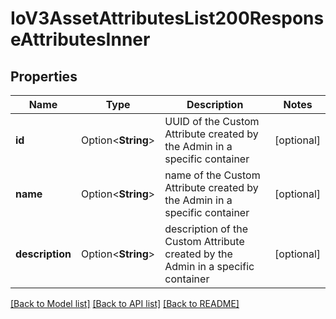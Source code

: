 # IoV3AssetAttributesList200ResponseAttributesInner

## Properties

Name | Type | Description | Notes
------------ | ------------- | ------------- | -------------
**id** | Option<**String**> | UUID of the Custom Attribute created by the Admin in a specific container | [optional]
**name** | Option<**String**> | name of the Custom Attribute created by the Admin in a specific container | [optional]
**description** | Option<**String**> | description of the Custom Attribute created by the Admin in a specific container | [optional]

[[Back to Model list]](../README.md#documentation-for-models) [[Back to API list]](../README.md#documentation-for-api-endpoints) [[Back to README]](../README.md)


